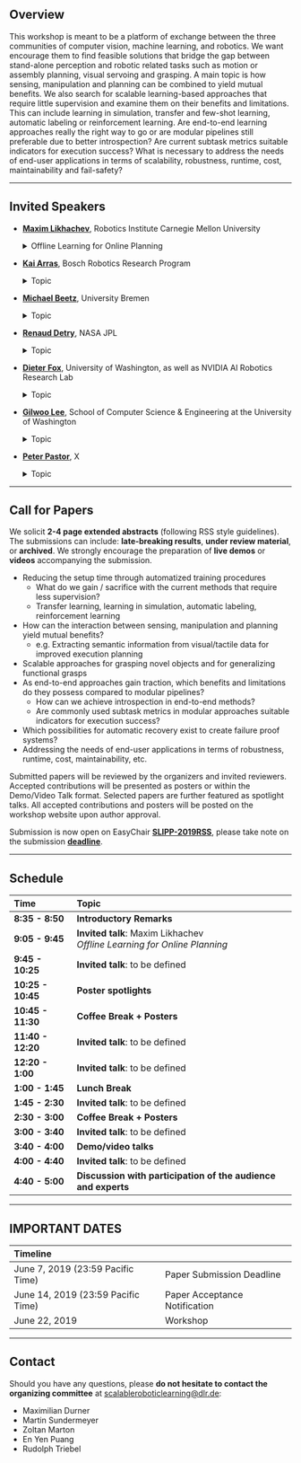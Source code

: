 ## Overview
This workshop is meant to be a platform of exchange between the three communities of computer vision, machine learning, and robotics. We want encourage them to find feasible solutions that bridge the gap between stand-alone  perception and robotic related tasks such as motion or assembly planning, visual servoing  and grasping. A main topic is how sensing, manipulation and planning  can be combined to yield mutual benefits. We also search for scalable  learning-based approaches that require little supervision and examine them on their benefits and limitations. This can include learning in simulation, transfer and few-shot learning, automatic labeling or reinforcement learning. Are end-to-end learning  approaches really the right way to go or are modular pipelines still preferable due to better introspection? Are current subtask metrics suitable indicators for execution success? What is necessary to address the  needs of end-user applications in terms of scalability, robustness, runtime, cost,  maintainability and fail-safety? 

---

## Invited Speakers
* [__Maxim Likhachev__](http://www.cs.cmu.edu/~maxim/), Robotics Institute Carnegie Mellon University
  <details>
    <summary>Offline Learning for Online Planning</summary>
 
    ### Offline Learning for Online Planning
    *In manufacturing and automation settings, robots often have to perform complex yet repetitive manipulation tasks. Furthermore, in many cases, for example, a robot operating at a moving conveyor, robots have very limited time to decide what action to execute next and how to do it, independently of the complexity of a planning problem. In this talk, I will describe some of our research efforts towards the use of offline learning to ensure that online planning is fast and robust enough for such problems. Specifically, in the first part of the talk, I will present an offline pre-processing method that provides a *provably* constant-time online planning for repetitive planning tasks in static environments. In the second part of the talk, I will describe our approach to learning from offline simulation-based planning for online decision-making under significant uncertainty in the model and environment. I will use mobile manipulation tasks to illustrate the described approaches.*
  </details>

* [__Kai Arras__](https://www.bosch.com/de/forschung/know-how/forscher/dr-kai-oliver-arras/), Bosch Robotics Research Program
  <details>
    <summary>Topic</summary>
 
    ### 
    
  </details>  
* [__Michael Beetz__](http://ai.uni-bremen.de/team/michael_beetz), University Bremen
  <details>
    <summary>Topic</summary>
 
    ### 
    
  </details>
* [__Renaud Detry__](https://www-robotics.jpl.nasa.gov/people/Renaud_Detry/), NASA JPL
  <details>
    <summary>Topic</summary>
 
    ### 
    
  </details>
* [__Dieter Fox__](https://homes.cs.washington.edu/~fox/), University of Washington, as well as NVIDIA AI Robotics Research Lab
  <details>
    <summary>Topic</summary>
 
    ### 
    
  </details>
* [__Gilwoo Lee__](https://gilwoolee.github.io/), School of Computer Science & Engineering at the University of Washington
  <details>
    <summary>Topic</summary>
 
    ### 
    
  </details>
* [__Peter Pastor__](https://scholar.google.com/citations?user=_ws9LLgAAAAJ&hl=de), X
  <details>
    <summary>Topic</summary>
 
    ### 
    
  </details>

---

## Call for Papers
We solicit __2-4 page extended abstracts__ (following RSS style guidelines). The submissions can include: __late-breaking results__, __under review material__, or __archived__. We strongly encourage the preparation of __live demos__ or __videos__ accompanying the submission.

* Reducing the setup time through automatized training procedures
  * What do we gain / sacrifice with the current methods that require less supervision?
  * Transfer learning, learning in simulation, automatic labeling, reinforcement learning
* How can the interaction between sensing, manipulation and planning yield mutual benefits?
  * e.g. Extracting semantic information from visual/tactile data for improved execution planning
* Scalable approaches for grasping novel objects and for generalizing functional grasps
* As end-to-end approaches gain traction, which benefits and limitations do they possess compared to modular pipelines?
  * How can we achieve introspection in end-to-end methods?
  * Are commonly used subtask metrics in modular approaches suitable indicators for execution success?
* Which possibilities for automatic recovery exist to create failure proof systems?
* Addressing the needs of end-user applications in terms of robustness, runtime, cost, maintainability, etc.

Submitted papers will be reviewed by the organizers and invited reviewers. Accepted contributions will be presented as posters or within the Demo/Video Talk format. Selected papers are further featured as spotlight talks. All accepted contributions and posters will be posted on the workshop website upon author approval.

Submission is now open on EasyChair [__SLIPP-2019RSS__](https://easychair.org/my/conference?conf=slipp2019rss), please take note on the submission [__deadline__](https://scalableroboticlearning.github.io/#important-dates).

---

## Schedule

| Time  | Topic |
| :------------- | :------------- |
| __8:35 - 8:50__ | __Introductory Remarks__ |
| __9:05 - 9:45__ | __Invited talk__: Maxim Likhachev <br> *Offline Learning for Online Planning*
| __9:45 - 10:25__ | __Invited talk__: to be defined |
| __10:25 - 10:45__ | __Poster spotlights__ |
| __10:45 - 11:30__ | __Coffee Break + Posters__ |
| __11:40 - 12:20__ | __Invited talk__: to be defined |
| __12:20 - 1:00__ | __Invited talk__: to be defined |
| __1:00 - 1:45__ | __Lunch Break__ |
| __1:45 - 2:30__ | __Invited talk__: to be defined |
| __2:30 - 3:00__ | __Coffee Break + Posters__ |
| __3:00 - 3:40__ | __Invited talk__: to be defined |
| __3:40 - 4:00__ | __Demo/video talks__ |
| __4:00 - 4:40__ | __Invited talk__: to be defined |
| __4:40 - 5:00__ | __Discussion with participation of the audience and experts__ |

---

## IMPORTANT DATES

| Timeline |  |
| :------------- | :------------- |
| June 7, 2019 (23:59  Pacific Time) | Paper Submission Deadline |
| June 14, 2019 (23:59 Pacific Time) | Paper Acceptance Notification |
| June 22, 2019 | Workshop |

---

## Contact

Should you have any questions, please __do not hesitate to contact the organizing committee__ at <scalableroboticlearning@dlr.de>:
* Maximilian Durner
* Martin Sundermeyer
* Zoltan Marton
* En Yen Puang
* Rudolph Triebel
